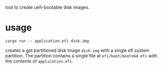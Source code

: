 tool to create uefi-bootable disk images.

# usage
```
cargo run -- application.efi disk.img
```
creates a gpt partitioned disk image `disk.img` with a single efi system partition.
The partition contains a single file at `efi/boot/bootx64.efi` with the contents of `application.efi`.